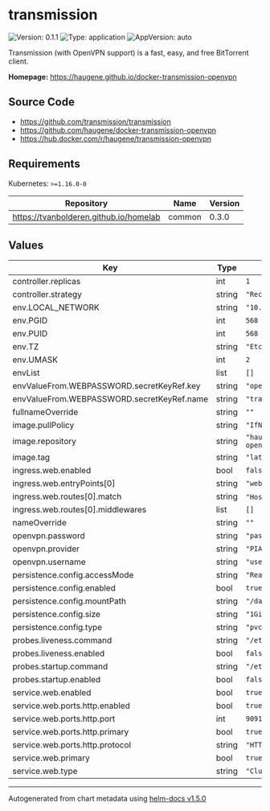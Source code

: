 # transmission

![Version: 0.1.1](https://img.shields.io/badge/Version-0.1.1-informational?style=flat-square) ![Type: application](https://img.shields.io/badge/Type-application-informational?style=flat-square) ![AppVersion: auto](https://img.shields.io/badge/AppVersion-auto-informational?style=flat-square)

Transmission (with OpenVPN support) is a fast, easy, and free BitTorrent client.

**Homepage:** <https://haugene.github.io/docker-transmission-openvpn>

## Source Code

* <https://github.com/transmission/transmission>
* <https://github.com/haugene/docker-transmission-openvpn>
* <https://hub.docker.com/r/haugene/transmission-openvpn>

## Requirements

Kubernetes: `>=1.16.0-0`

| Repository | Name | Version |
|------------|------|---------|
| https://tvanbolderen.github.io/homelab | common | 0.3.0 |

## Values

| Key | Type | Default | Description |
|-----|------|---------|-------------|
| controller.replicas | int | `1` |  |
| controller.strategy | string | `"Recreate"` |  |
| env.LOCAL_NETWORK | string | `"10.0.0.0/8"` |  |
| env.PGID | int | `568` |  |
| env.PUID | int | `568` |  |
| env.TZ | string | `"Etc/UTC"` |  |
| env.UMASK | int | `2` |  |
| envList | list | `[]` |  |
| envValueFrom.WEBPASSWORD.secretKeyRef.key | string | `"openvpn-password"` |  |
| envValueFrom.WEBPASSWORD.secretKeyRef.name | string | `"transmission-credentials"` |  |
| fullnameOverride | string | `""` |  |
| image.pullPolicy | string | `"IfNotPresent"` |  |
| image.repository | string | `"haugene/transmission-openvpn"` |  |
| image.tag | string | `"latest"` |  |
| ingress.web.enabled | bool | `false` |  |
| ingress.web.entryPoints[0] | string | `"websecure"` |  |
| ingress.web.routes[0].match | string | `"Host(`test.example.com`)"` |  |
| ingress.web.routes[0].middlewares | list | `[]` |  |
| nameOverride | string | `""` |  |
| openvpn.password | string | `"pass"` |  |
| openvpn.provider | string | `"PIA"` |  |
| openvpn.username | string | `"user"` |  |
| persistence.config.accessMode | string | `"ReadWriteOnce"` |  |
| persistence.config.enabled | bool | `true` |  |
| persistence.config.mountPath | string | `"/data"` |  |
| persistence.config.size | string | `"1Gi"` |  |
| persistence.config.type | string | `"pvc"` |  |
| probes.liveness.command | string | `"/etc/scripts/healthcheck.sh"` |  |
| probes.liveness.enabled | bool | `false` |  |
| probes.startup.command | string | `"/etc/scripts/healthcheck.sh"` |  |
| probes.startup.enabled | bool | `false` |  |
| service.web.enabled | bool | `true` |  |
| service.web.ports.http.enabled | bool | `true` |  |
| service.web.ports.http.port | int | `9091` |  |
| service.web.ports.http.primary | bool | `true` |  |
| service.web.ports.http.protocol | string | `"HTTP"` |  |
| service.web.primary | bool | `true` |  |
| service.web.type | string | `"ClusterIP"` |  |

----------------------------------------------
Autogenerated from chart metadata using [helm-docs v1.5.0](https://github.com/norwoodj/helm-docs/releases/v1.5.0)
